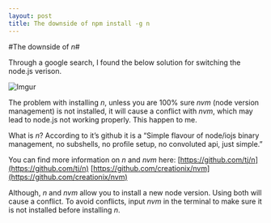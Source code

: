 ```yaml
---
layout: post
title: The downside of npm install -g n
---
```


#The downside of *n*#

Through a google search, I found the below solution for switching the node.js verison.

![Imgur](http://i.imgur.com/Ww2oIPZ.png?1)

The problem with installing *n*, unless you are 100% sure *nvm* (node version management) is not installed, it will cause a conflict with *nvm*, which may lead to node.js not working properly. This happen to me.

What is *n*? According to it’s github it is a  “Simple flavour of node/iojs binary management, no subshells, no profile setup, no convoluted api, just simple.” 

You can find more information on *n* and *nvm* here: [https://github.com/tj/n](https://github.com/tj/n) [https://github.com/creationix/nvm](https://github.com/creationix/nvm) 

Although, *n* and *nvm* allow you to install a new node version. Using both will cause a conflict. To avoid conflicts, input *nvm* in the terminal to make sure it is not installed before installing *n*.  
